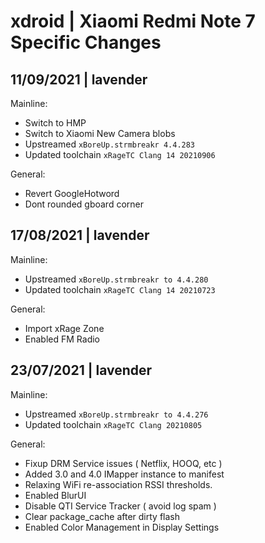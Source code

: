 # xdroid | Xiaomi Redmi Note 7 Specific Changes
## 11/09/2021 | lavender
Mainline:
 - Switch to HMP
 - Switch to Xiaomi New Camera blobs
 - Upstreamed `xBoreUp.strmbreakr 4.4.283`
 - Updated toolchain `xRageTC Clang 14 20210906`

General:
 - Revert GoogleHotword
 - Dont rounded gboard corner

## 17/08/2021 | lavender
Mainline:
 - Upstreamed `xBoreUp.strmbreakr to 4.4.280`
 - Updated toolchain `xRageTC Clang 14 20210723`

General:
 - Import xRage Zone
 - Enabled FM Radio

## 23/07/2021 | lavender
Mainline:
 - Upstreamed `xBoreUp.strmbreakr to 4.4.276`
 - Updated toolchain `xRageTC Clang 20210805`

General:
 - Fixup DRM Service issues ( Netflix, HOOQ, etc )
 - Added 3.0 and 4.0 IMapper instance to manifest 
 - Relaxing WiFi re-association RSSI thresholds. 
 - Enabled BlurUI
 - Disable QTI Service Tracker ( avoid log spam )
 - Clear package_cache after dirty flash 
 - Enabled Color Management in Display Settings
